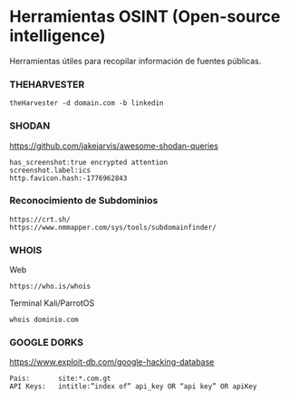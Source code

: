 # Herramientas OSINT (Open-source intelligence)
Herramientas útiles para recopilar información de fuentes públicas.

### THEHARVESTER
```
theHarvester -d domain.com -b linkedin
```
### SHODAN
https://github.com/jakejarvis/awesome-shodan-queries
```
has_screenshot:true encrypted attention
screenshot.label:ics
http.favicon.hash:-1776962843
```
### Reconocimiento de Subdominios
```
https://crt.sh/
https://www.nmmapper.com/sys/tools/subdomainfinder/
```
### WHOIS
Web
```
https://who.is/whois
```
Terminal Kali/ParrotOS
```
whois dominio.com
```
### GOOGLE DORKS
https://www.exploit-db.com/google-hacking-database
```
Pais:       site:*.com.gt
API Keys:   intitle:”index of” api_key OR “api key” OR apiKey
```
